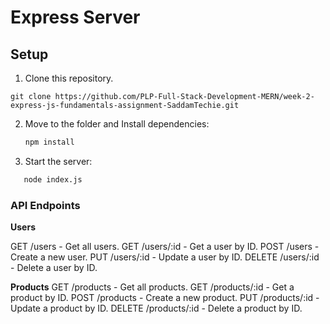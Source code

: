 # Express Server

## Setup

1. Clone this repository.

```
git clone https://github.com/PLP-Full-Stack-Development-MERN/week-2-express-js-fundamentals-assignment-SaddamTechie.git
```

2. Move to the folder and Install dependencies:
   ```bash
   npm install
   ```
3. Start the server:

```bash
   node index.js
```

### API Endpoints

**Users**

GET /users - Get all users.
GET /users/:id - Get a user by ID.
POST /users - Create a new user.
PUT /users/:id - Update a user by ID.
DELETE /users/:id - Delete a user by ID.

**Products**
GET /products - Get all products.
GET /products/:id - Get a product by ID.
POST /products - Create a new product.
PUT /products/:id - Update a product by ID.
DELETE /products/:id - Delete a product by ID.
